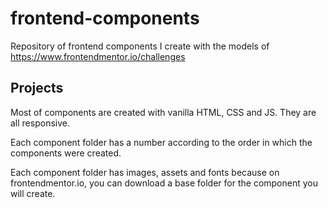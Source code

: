 # frontend-components
Repository of frontend components I create with the models of https://www.frontendmentor.io/challenges

## Projects
Most of components are created with vanilla HTML, CSS and JS.
They are all responsive.

Each component folder has a number according to the order in which the components were created.

Each component folder has images, assets and fonts because on frontendmentor.io, you can download a base folder for the component you will create.